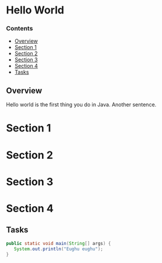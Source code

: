 # Hello World
<!--TOC_START-->
### Contents
- [Overview](#overview)
- [Section 1](#section-1)
- [Section 2](#section-2)
- [Section 3](#section-3)
- [Section 4](#section-4)
- [Tasks](#tasks)

<!--TOC_END-->
## Overview
Hello world is the first thing you do in Java.
Another sentence.
# Section 1
# Section 2
# Section 3
# Section 4
## Tasks
```java
public static void main(String[] args) {
   System.out.println("Eughu eughu"); 
}
```
